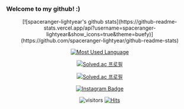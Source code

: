 ### Welcome to my github! :)

<div align=center>  
  [![spaceranger-lightyear's github stats](https://github-readme-stats.vercel.app/api?username=spaceranger-lightyear&show_icons=true&theme=buefy)](https://github.com/spaceranger-lightyear/github-readme-stats)
  
  [![Most Used Language](https://github-readme-stats.vercel.app/api/top-langs/?username=spaceranger-lightyear&layout=compact&theme=buefy)](https://github.com/anuraghazra/github-readme-stats)

  [![Solved.ac 프로필](http://mazassumnida.wtf/api/v2/generate_badge?boj=spacerangerlightyear)](https://solved.ac/spacerangerlightyear)
  
  [![Solved.ac 프로필](http://mazassumnida.wtf/api/mini/generate_badge?boj=spacerangerlightyear)](https://solved.ac/spacerangerlightyear)

  [![Instagram Badge](https://img.shields.io/badge/-Instagram-dd2a7b?style=flat-square&logo=instagram&logoColor=white&link=https://www.instagram.com/spaceranger.lightyear/?hl=ko)](https://www.instagram.com/spaceranger.lightyear/?hl=ko)

![visitors](https://visitor-badge.laobi.icu/badge?page_id=spaceranger-lightyear.spaceranger-lightyear)
  [![Hits](https://hits.seeyoufarm.com/api/count/incr/badge.svg?url=https%3A%2F%2Fgithub.com%2Fspaceranger-lightyearhit-counter&count_bg=%237EB3FF&title_bg=%23FFE5E5&icon=&icon_color=%23E7E7E7&title=hits&edge_flat=false)](https://hits.seeyoufarm.com)


</div>
<!--
**spaceranger-lightyear/spaceranger-lightyear** is a ✨ _special_ ✨ repository because its `README.md` (this file) appears on your GitHub profile.

Here are some ideas to get you started:

- 🔭 I’m currently working on ...
- 🌱 I’m currently learning ...
- 💬 Ask me about ...
- 📫 How to reach me: ...
- 😄 Pronouns: ...
- ⚡ Fun fact: ...
-->
 
